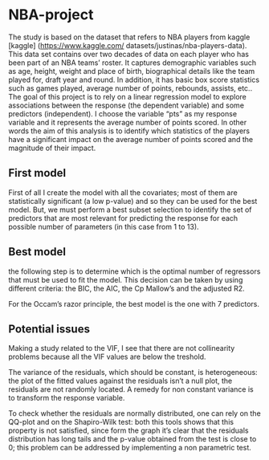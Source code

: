 # NBA-project
The study is based on the dataset that refers to NBA players from kaggle [kaggle] (https://www.kaggle.com/
datasets/justinas/nba-players-data). This data set contains over two decades of data on each player who
has been part of an NBA teams’ roster. It captures demographic variables such as age, height, weight and
place of birth, biographical details like the team played for, draft year and round. In addition, it has basic
box score statistics such as games played, average number of points, rebounds, assists, etc..
The goal of this project is to rely on a linear regression model to explore associations between the
response (the dependent variable) and some predictors (independent). I choose the variable “pts” as my
response variable and it represents the average number of points scored. In other words the aim of this
analysis is to identify which statistics of the players have a significant impact on the average number of
points scored and the magnitude of their impact.

## First model

First of all I create the model with all the covariates; most of them are statistically significant (a low p-value) and so
they can be used for the best model. But, we must perform a best subset selection to identify the set of
predictors that are most relevant for predicting the response for each possible number of parameters (in this
case from 1 to 13).

## Best model

the following step is to determine which is
the optimal number of regressors that must be used to fit the model. This decision can be taken by using
different criteria: the BIC, the AIC, the Cp Mallow’s and the adjusted R2.

For the Occam’s razor principle, the best model is the one with 7 predictors.

## Potential issues

Making a study related to the VIF, I see that there are not collinearity problems because all the VIF values are below the treshold.

The variance of the residuals, which should be constant, is heterogeneous: the plot of the fitted values against the residuals isn’t a null plot, the residuals are not randomly located. A remedy for non constant variance is to transform the response variable.

To check whether the residuals are normally distributed, one can rely on the QQ-plot and on the Shapiro-Wilk test: both this tools shows that this property is not satisfied, since form the graph it’s clear that the residuals distribution has long tails and the p-value obtained from the test is close to 0;
this problem can be addressed by implementing a non parametric test.
